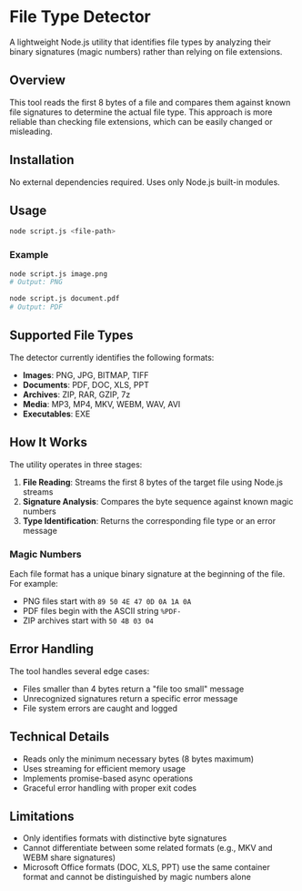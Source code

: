 # File Type Detector

A lightweight Node.js utility that identifies file types by analyzing their binary signatures (magic numbers) rather than relying on file extensions.

## Overview

This tool reads the first 8 bytes of a file and compares them against known file signatures to determine the actual file type. This approach is more reliable than checking file extensions, which can be easily changed or misleading.

## Installation

No external dependencies required. Uses only Node.js built-in modules.

## Usage

```bash
node script.js <file-path>
```

### Example

```bash
node script.js image.png
# Output: PNG

node script.js document.pdf
# Output: PDF
```

## Supported File Types

The detector currently identifies the following formats:

- **Images**: PNG, JPG, BITMAP, TIFF
- **Documents**: PDF, DOC, XLS, PPT
- **Archives**: ZIP, RAR, GZIP, 7z
- **Media**: MP3, MP4, MKV, WEBM, WAV, AVI
- **Executables**: EXE

## How It Works

The utility operates in three stages:

1. **File Reading**: Streams the first 8 bytes of the target file using Node.js streams
2. **Signature Analysis**: Compares the byte sequence against known magic numbers
3. **Type Identification**: Returns the corresponding file type or an error message

### Magic Numbers

Each file format has a unique binary signature at the beginning of the file. For example:

- PNG files start with `89 50 4E 47 0D 0A 1A 0A`
- PDF files begin with the ASCII string `%PDF-`
- ZIP archives start with `50 4B 03 04`

## Error Handling

The tool handles several edge cases:

- Files smaller than 4 bytes return a "file too small" message
- Unrecognized signatures return a specific error message
- File system errors are caught and logged

## Technical Details

- Reads only the minimum necessary bytes (8 bytes maximum)
- Uses streaming for efficient memory usage
- Implements promise-based async operations
- Graceful error handling with proper exit codes

## Limitations

- Only identifies formats with distinctive byte signatures
- Cannot differentiate between some related formats (e.g., MKV and WEBM share signatures)
- Microsoft Office formats (DOC, XLS, PPT) use the same container format and cannot be distinguished by magic numbers alone
